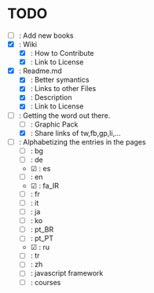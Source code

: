 TODO
===

- [ ] : Add new books
- [x] : Wiki
    - [x] : How to Contribute
    - [x] : Link to License
- [x] : Readme.md
    - [x] : Better symantics
    - [x] : Links to other Files
    - [x] : Description
    - [x] : Link to License
- [ ] : Getting the word out there.
    - [ ] : Graphic Pack
    - [x] : Share links of tw,fb,gp,li,...
- [ ] : Alphabetizing the entries in the pages
    - [ ] : bg
    - [ ] : de
    + ☑ : es
    - [ ] : en
    + ☑ : fa_IR
    - [ ] : fr
    - [ ] : it
    - [ ] : ja
    - [ ] : ko
    - [ ] : pt_BR
    - [ ] : pt_PT
    + ☑ : ru
    - [ ] : tr
    - [ ] : zh
    - [ ] : javascript framework
    - [ ] : courses
